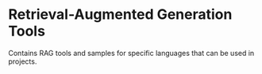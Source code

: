 # Retrieval-Augmented Generation Tools

Contains RAG tools and samples for specific languages that can be used in projects.
